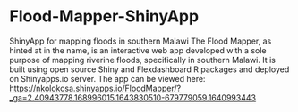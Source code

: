 # Flood-Mapper-ShinyApp
ShinyApp for mapping floods in southern Malawi
The Flood Mapper, as hinted at in the name, is an interactive web app developed with a sole purpose of mapping riverine floods, specifically in southern Malawi. 
It is built using open source Shiny and Flexdashboard R packages and deployed on Shinyapps.io server. 
The app can be viewed here: https://nkolokosa.shinyapps.io/FloodMapper/?_ga=2.40943778.168996015.1643830510-679779059.1640993443 
